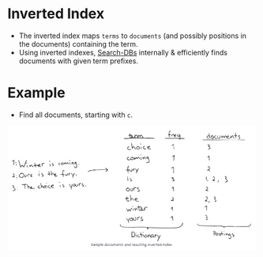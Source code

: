 # Inverted Index
- The inverted index maps `terms` to `documents` (and possibly positions in the documents) containing the term.
- Using inverted indexes, [Search-DBs](../Search-Databases/Readme.md) internally & efficiently finds documents with given term prefixes.

# Example
- Find all documents, starting with `c`.
  
![](assets/inverted_indexes.png)